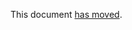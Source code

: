 This document [has moved].

[has moved]: https://github.com/dart-lang/language/blob/master/accepted/future-releases/0546-patterns/goals-and-constraints.md
